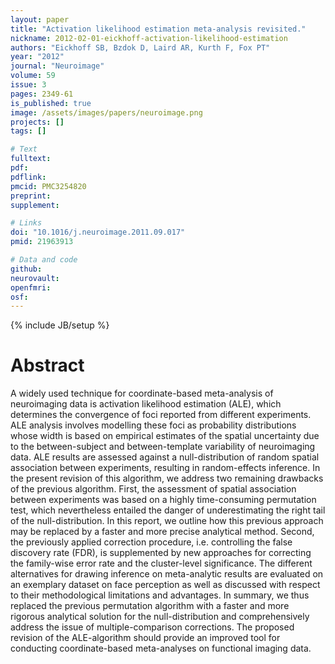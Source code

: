 ```yaml
---
layout: paper
title: "Activation likelihood estimation meta-analysis revisited."
nickname: 2012-02-01-eickhoff-activation-likelihood-estimation
authors: "Eickhoff SB, Bzdok D, Laird AR, Kurth F, Fox PT"
year: "2012"
journal: "Neuroimage"
volume: 59
issue: 3
pages: 2349-61
is_published: true
image: /assets/images/papers/neuroimage.png
projects: []
tags: []

# Text
fulltext:
pdf:
pdflink:
pmcid: PMC3254820
preprint:
supplement:

# Links
doi: "10.1016/j.neuroimage.2011.09.017"
pmid: 21963913

# Data and code
github:
neurovault:
openfmri:
osf:
---
```

{% include JB/setup %}

# Abstract

A widely used technique for coordinate-based meta-analysis of neuroimaging data is activation likelihood estimation (ALE), which determines the convergence of foci reported from different experiments. ALE analysis involves modelling these foci as probability distributions whose width is based on empirical estimates of the spatial uncertainty due to the between-subject and between-template variability of neuroimaging data. ALE results are assessed against a null-distribution of random spatial association between experiments, resulting in random-effects inference. In the present revision of this algorithm, we address two remaining drawbacks of the previous algorithm. First, the assessment of spatial association between experiments was based on a highly time-consuming permutation test, which nevertheless entailed the danger of underestimating the right tail of the null-distribution. In this report, we outline how this previous approach may be replaced by a faster and more precise analytical method. Second, the previously applied correction procedure, i.e. controlling the false discovery rate (FDR), is supplemented by new approaches for correcting the family-wise error rate and the cluster-level significance. The different alternatives for drawing inference on meta-analytic results are evaluated on an exemplary dataset on face perception as well as discussed with respect to their methodological limitations and advantages. In summary, we thus replaced the previous permutation algorithm with a faster and more rigorous analytical solution for the null-distribution and comprehensively address the issue of multiple-comparison corrections. The proposed revision of the ALE-algorithm should provide an improved tool for conducting coordinate-based meta-analyses on functional imaging data.
